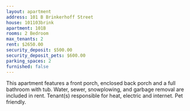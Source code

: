 ```yaml
---
layout: apartment
address: 101 B Brinkerhoff Street
house: 101103brink
apartment: 101B
rooms: 2 Bedroom
max_tenants: 2
rent: $2650.00
security_deposit: $500.00
security_deposit_pets: $600.00
parking_spaces: 2
furnished: false
---
```


This apartment features a front porch, enclosed back porch and a full
bathroom with tub. Water, sewer, snowplowing, and garbage removal are
included in rent. Tenant(s) responsible for heat, electric and internet.
Pet friendly.
